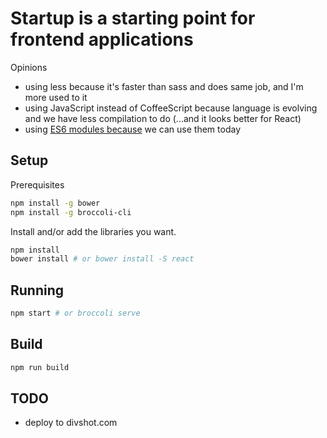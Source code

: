 # Startup is a starting point for frontend applications

Opinions

- using less because it's faster than sass and does same job, and I'm more used
to it
- using JavaScript instead of CoffeeScript because language is evolving and we
have less compilation to do (...and it looks better for React)
- using [ES6 modules because](https://github.com/esnext/es6-module-transpiler#supported-es6-module-syntax)
we can use them today

## Setup

Prerequisites

```sh
npm install -g bower
npm install -g broccoli-cli
```

Install and/or add the libraries you want.

```sh
npm install
bower install # or bower install -S react
```

## Running

```sh
npm start # or broccoli serve
```

## Build


```sh
npm run build
```

## TODO

- deploy to divshot.com
